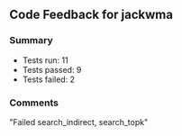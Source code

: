 ## Code Feedback for jackwma

### Summary

- Tests run: 11
- Tests passed: 9
- Tests failed: 2

### Comments

&#34;Failed search_indirect, search_topk&#34;
